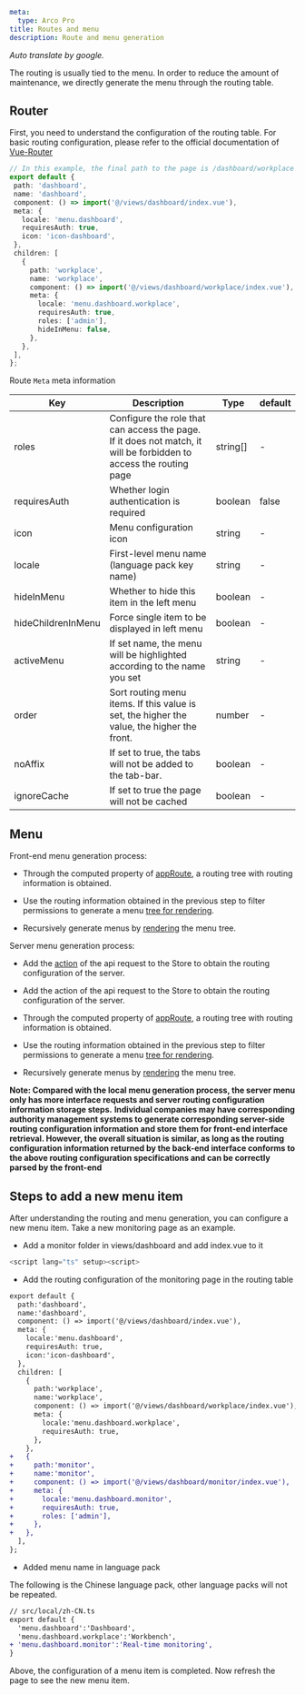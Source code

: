 ```yaml
meta:
  type: Arco Pro
title: Routes and menu
description: Route and menu generation
```

*Auto translate by google.*

The routing is usually tied to the menu. In order to reduce the amount of maintenance, we directly generate the menu through the routing table.

## Router

First, you need to understand the configuration of the routing table. For basic routing configuration, please refer to the official documentation of [Vue-Router](https://router.vuejs.org/)

 ```ts
// In this example, the final path to the page is /dashboard/workplace
export default {
  path: 'dashboard',
  name: 'dashboard',
  component: () => import('@/views/dashboard/index.vue'),
  meta: {
    locale: 'menu.dashboard',
    requiresAuth: true,
    icon: 'icon-dashboard',
  },
  children: [
    {
      path: 'workplace',
      name: 'workplace',
      component: () => import('@/views/dashboard/workplace/index.vue'),
      meta: {
        locale: 'menu.dashboard.workplace',
        requiresAuth: true,
        roles: ['admin'],
        hideInMenu: false,
      },
    },
  ],
};
```

Route `Meta` meta information

| Key	 | Description | Type | default|
| ------------- | ------------- | -------------- | -------------- |
roles | Configure the role that can access the page. If it does not match, it will be forbidden to access the routing page	 | string[]| - |
requiresAuth | Whether login authentication is required | boolean| false |
icon | Menu configuration icon | string| - |
locale | First-level menu name (language pack key name) | string| - |
hideInMenu | Whether to hide this item in the left menu | boolean| - |
hideChildrenInMenu | Force single item to be displayed in left menu | boolean| - |
activeMenu | If set name, the menu will be highlighted according to the name you set | string| - |
order | Sort routing menu items. If this value is set, the higher the value, the higher the front. | number| - |
noAffix | If set to true, the tabs will not be added to the tab-bar. | boolean| - |
ignoreCache | If set to true the page will not be cached | boolean| - |

## Menu

Front-end menu generation process:

- Through the computed property of [appRoute](https://github.com/arco-design/arco-design-pro-vue/blob/23a21ceb939e1e2334e8c3b0f1f8a8049503ad9d/arco-design-pro-vite/src/components/menu/useMenuTree.ts#L10), a routing tree with routing information is obtained.

- Use the routing information obtained in the previous step to filter permissions to generate a menu [tree for rendering](https://github.com/arco-design/arco-design-pro-vue/blob/23a21ceb939e1e2334e8c3b0f1f8a8049503ad9d/arco-design-pro-vite/src/components/menu/useMenuTree.ts#L23).

- Recursively generate menus by [rendering]((https://github.com/arco-design/arco-design-pro-vue/blob/23a21ceb939e1e2334e8c3b0f1f8a8049503ad9d/arco-design-pro-vite/src/components/menu/index.vue#L48)) the menu tree.

Server menu generation process:

- Add the [action](https://github.com/arco-design/arco-design-pro-vue/blob/23a21ceb939e1e2334e8c3b0f1f8a8049503ad9d/arco-design-pro-vite/src/store/modules/app/index.ts#L47) of the api request to the Store to obtain the routing configuration of the server.
  
- Add the action of the api request to the Store to obtain the routing configuration of the server.

- Through the computed property of [appRoute](https://github.com/arco-design/arco-design-pro-vue/blob/23a21ceb939e1e2334e8c3b0f1f8a8049503ad9d/arco-design-pro-vite/src/components/menu/useMenuTree.ts#L10), a routing tree with routing information is obtained.

- Use the routing information obtained in the previous step to filter permissions to generate a menu [tree for rendering](https://github.com/arco-design/arco-design-pro-vue/blob/23a21ceb939e1e2334e8c3b0f1f8a8049503ad9d/arco-design-pro-vite/src/components/menu/useMenuTree.ts#L23).

- Recursively generate menus by [rendering]((https://github.com/arco-design/arco-design-pro-vue/blob/23a21ceb939e1e2334e8c3b0f1f8a8049503ad9d/arco-design-pro-vite/src/components/menu/index.vue#L48)) the menu tree.

**Note: Compared with the local menu generation process, the server menu only has more interface requests and server routing configuration information storage steps.**
**Individual companies may have corresponding authority management systems to generate corresponding server-side routing configuration information and store them for front-end interface retrieval. However, the overall situation is similar, as long as the routing configuration information returned by the back-end interface conforms to the above routing configuration specifications and can be correctly parsed by the front-end**

## Steps to add a new menu item

After understanding the routing and menu generation, you can configure a new menu item. Take a new monitoring page as an example.

- Add a monitor folder in views/dashboard and add index.vue to it

 ```ts
<script lang="ts" setup><script>
```

- Add the routing configuration of the monitoring page in the routing table

```diff
export default {
  path:'dashboard',
  name:'dashboard',
  component: () => import('@/views/dashboard/index.vue'),
  meta: {
    locale:'menu.dashboard',
    requiresAuth: true,
    icon:'icon-dashboard',
  },
  children: [
    {
      path:'workplace',
      name:'workplace',
      component: () => import('@/views/dashboard/workplace/index.vue'),
      meta: {
        locale:'menu.dashboard.workplace',
        requiresAuth: true,
      },
    },
+   {
+     path:'monitor',
+     name:'monitor',
+     component: () => import('@/views/dashboard/monitor/index.vue'),
+     meta: {
+       locale:'menu.dashboard.monitor',
+       requiresAuth: true,
+       roles: ['admin'],
+     },
+   },
  ],
};
```

- Added menu name in language pack

The following is the Chinese language pack, other language packs will not be repeated.

```diff
// src/local/zh-CN.ts
export default {
  'menu.dashboard':'Dashboard',
  'menu.dashboard.workplace':'Workbench',
+ 'menu.dashboard.monitor':'Real-time monitoring',
}
```

Above, the configuration of a menu item is completed. Now refresh the page to see the new menu item.